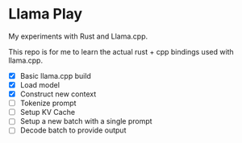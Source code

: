 # Llama Play

My experiments with Rust and Llama.cpp. 

This repo is for me to learn the actual rust + cpp bindings used
with llama.cpp.

* [x] Basic llama.cpp build
* [x] Load model
* [x] Construct new context
* [ ] Tokenize prompt
* [ ] Setup KV Cache
* [ ] Setup a new batch with a single prompt
* [ ] Decode batch to provide output
